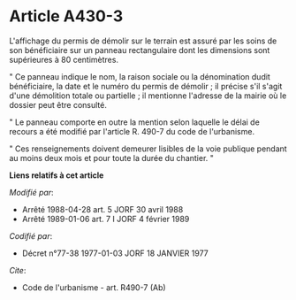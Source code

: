# Article A430-3

L'affichage du permis de démolir sur le terrain est assuré par les soins de son bénéficiaire sur un panneau rectangulaire
dont les dimensions sont supérieures à 80 centimètres.

" Ce panneau indique le nom, la raison sociale ou la dénomination dudit bénéficiaire, la date et le numéro du permis de
démolir ; il précise s'il s'agit d'une démolition totale ou partielle ; il mentionne l'adresse de la mairie où le dossier
peut être consulté.

" Le panneau comporte en outre la mention selon laquelle le délai de recours a été modifié par l'article R. 490-7 du code de
l'urbanisme.

" Ces renseignements doivent demeurer lisibles de la voie publique pendant au moins deux mois et pour toute la durée du
chantier. "

**Liens relatifs à cet article**

_Modifié par_:

  - Arrêté 1988-04-28 art. 5 JORF 30 avril 1988
  - Arrêté 1989-01-06 art. 7 I JORF 4 février 1989

_Codifié par_:

  - Décret n°77-38 1977-01-03 JORF 18 JANVIER 1977

_Cite_:

  - Code de l'urbanisme - art. R490-7 (Ab)
